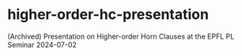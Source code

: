 # higher-order-hc-presentation
(Archived) Presentation on Higher-order Horn Clauses at the EPFL PL Seminar 2024-07-02

